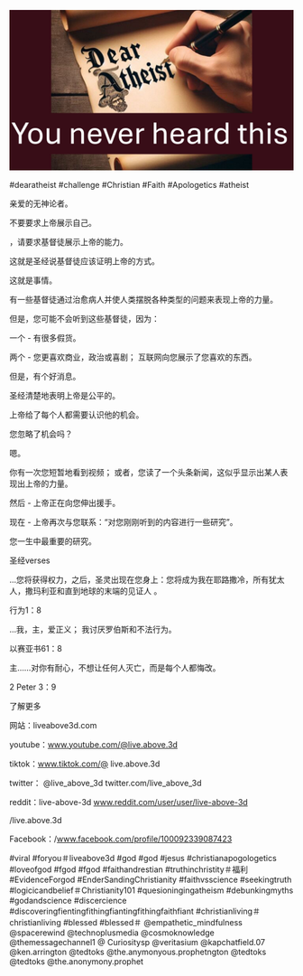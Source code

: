 ![Video cover image](../cover.jpg "cover photo")

#dearatheist #challenge #Christian #Faith #Apologetics #atheist

亲爱的无神论者。

不要要求上帝展示自己。

，请要求基督徒展示上帝的能力。

这就是圣经说基督徒应该证明上帝的方式。

这就是事情。

有一些基督徒通过治愈病人并使人类摆脱各种类型的问题来表现上帝的力量。

但是，您可能不会听到这些基督徒，因为：

一个 - 有很多假货。

两个 - 您更喜欢商业，政治或喜剧； 互联网向您展示了您喜欢的东西。

但是，有个好消息。

圣经清楚地表明上帝是公平的。

上帝给了每个人都需要认识他的机会。

您忽略了机会吗？

嗯。

你有一次您短暂地看到视频； 或者，您读了一个头条新闻，这似乎显示出某人表现出上帝的力量。

然后 - 上帝正在向您伸出援手。

现在 - 上帝再次与您联系：“对您刚刚听到的内容进行一些研究”。

您一生中最重要的研究。


圣经verses

...您将获得权力，之后，圣灵出现在您身上：您将成为我在耶路撒冷，所有犹太人，撒玛利亚和直到地球的末端的见证人 。

行为1：8

…我，主，爱正义； 我讨厌罗伯斯和不法行为。

以赛亚书61：8

主……对你有耐心，不想让任何人灭亡，而是每个人都悔改。

2 Peter 3：9

了解更多

网站：liveabove3d.com

youtube：www.youtube.com/@live.above.3d

tiktok：www.tiktok.com/@ live.above.3d

twitter： @live_above_3d twitter.com/live_above_3d

reddit：live-above-3d www.reddit.com/user/user/live-above-3d

 /live.above.3d

Facebook：/www.facebook.com/profile/100092339087423

#viral #foryou＃liveabove3d #god #god #jesus #christianapogologetics #loveofgod #fgod #fgod #faithandrestian #truthinchristity＃福利 #EvidenceForgod #EnderSandingChristianity #faithvsscience #seekingtruth #logicicandbelief＃Christianity101 #quesioningingatheism #debunkingmyths #godandscience #discercience #discoveringfientingfithingfiantingfithingfaithfiant #christianliving＃christianliving #blessed #blessed＃ @empathetic_mindfulness @spacerewind @technoplusmedia @cosmoknowledge @themessagechannel1 @ Curiositysp @veritasium @kapchatfield.07 @ken.arrington @tedtoks @the.anymonyous.prophetngton @tedtoks @tedtoks @the.anonymony.prophet
